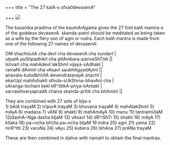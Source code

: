 +++
title = "The 27 kalA-s ofxa0devasenA"

+++
[![](https://i1.wp.com/bp1.blogger.com/_ZhvcTTaaD_4/Rs5u7fXcXhI/AAAAAAAAANc/f77pxaAh8qU/s320/devasena_skanda.jpg)](http://bp1.blogger.com/_ZhvcTTaaD_4/Rs5u7fXcXhI/AAAAAAAAANc/f77pxaAh8qU/s1600-h/devasena_skanda.jpg)

The kaushika prashna of the kaumArAgama gives the 27 fold kalA mantra-s
of the goddess devasenA. skanda-patnI should be meditated as being taken
as a wife by the fiery son of agni or rudra. Each kalA mantra is made
from one of the following 27 names of devasenA:

OM shachIsutA cha devI cha devasenA cha sundarI |  
utpalA puShpadhArI cha pItAmbara-pariveShTitA ||  
IshvarI cha mahAdevI lakShmI vijaya-sAdhakI |  
ramaNI dAminI cha vAsavI saubhAgyadAyinI ||  
airavata-kulodbhUtA devendratanayA shachI |  
ekarUpI mahAshakti sthula-sUkShma-bhavAni cha |  
sAranga-lochanI kekI kR^ittikA-priya-kAntakI |  
sarvaishvaryapradA chaiva skanda-prItA cha bhAminI ||

They are combined with 27 sets of bIja-s  
1\) bAlA trayaM 2) tripurA trayaM 3) bhuvana trayaM 4) mahAlakShmI 5)
mAyA 6) madana 7) vANI 8) shakti 9) mahAmAyA 10) manu 11) tantramUlaM
12)dashA\~Nga dasha bIjaM 13) vAsavI 14) dR^iShTi 15) shakti 16) mAyA
17) kIlaka 18) pa\~ncha bhUta pa\~ncha bIjaM 19 indra 20) agni 21) yama
22) nirR^itti 23) varuNa 24) vAyu 25) kubera 26) IshAna 27) prANa trayaM

These are then combined in dative with namaH to obtain the final
mantras.
